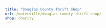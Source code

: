 ```yaml
---
title: "Douglas County Thrift Shop"
url: /waterville/douglas-county-thrift-shop/
shop: charity
---
```

